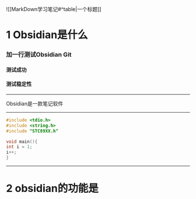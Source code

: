 ![[MarkDown学习笔记#^table|一个标题]]
# 1 Obsidian是什么

### 加一行测试Obsidian Git
#### 测试成功
#### 测试稳定性
 

***
Obsidian是一款笔记软件

***

```C
#include <tdio.h>
#include <string.h>
#include "STC89XX.h"

void main(){
int i = 1;
i++;
}
```

***

# 2 obsidian的功能是


